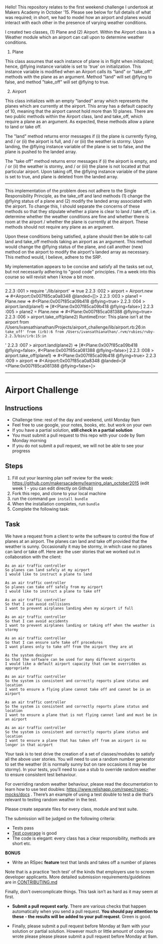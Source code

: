 Hello! This repository relates to the first weekend challenge I undertook at Makers Academy in October '15. Please see below for full details of what was required; in short, we had to model how an airport and planes would interact with each other in the presence of varying weather conditions.

I created two classes, (1) Plane and (2) Airport. Within the Airport class is a Weather module which an airport can call upon to determine weather conditions.

1. Plane

This class assumes that each instance of plane is in flight when initialized; hence, @flying instance variable is set to 'true' on initialization. This instance variable is modified when an Airport calls its "land" or "take_off" methods with the plane as an argument. Method "land" will set @flying to false, and method "take_off" will set @flying to true.


2. Airport

This class initializes with an empty "landed" array which represents the planes which are currently at the airport. This array has a default capacity of 10, meaning that the airport cannot hold more than 10 planes. There are two public methods within the Airport class, land and take_off, which require a plane as an argument. As expected, these methods allow a plane to land or take off.

The "land" method returns error messages if (i) the plane is currently flying, and / or (ii) the airport is full, and / or (iii) the weather is stormy. Upon landing, the @flying instance variable of the plane is set to false, and the plane is pushed to the landed array.

The "take off" method returns error messages if (i) the airport is empty, and / or (ii) the weather is stormy, and / or (iii) the plane is not located at that particular airport. Upon taking off, the @flying instance variable of the plane is set to true, and plane is deleted from the landed array.

---

This implementation of the problem does not adhere to the Single Responsibility Principle, as the take_off and land methods (1) change the @flying status of a plane and (2) modify the landed array associated with the airport. To change this, I should separate the concerns of these methods so that they stipulate whether a plane is clear to land / take off, i.e. determine whether the weather conditions are fine and whether there is room at the airport / whether the plane is currently at the airport. These methods should not require any plane as an argument.

Upon these conditions being satisfied, a plane should then be able to call land and take_off methods taking an airport as an argument. This method would change the @flying status of the plane, and call another (new) method on the airport to modify the airport's landed array as necessary. This method would, I believe, adhere to the SRP.

My implementation appears to be concise and satisfy all the tasks set out, but not necessarily adhering to "good code" principles. I'm a week into this course so will revisit when I know a bit more.

---

2.2.3 :001 > require './lib/airport'
 => true
2.2.3 :002 > airport = Airport.new
 => #<Airport:0x007f85ca0a8348 @landed=[]>
2.2.3 :003 > plane1 = Plane.new
 => #<Plane:0x007f85ca09b418 @flying=true>
2.2.3 :004 > airport.land(plane1)
 => [#<Plane:0x007f85ca09b418 @flying=false>]
2.2.3 :005 > plane2 = Plane.new
 => #<Plane:0x007f85ca081388 @flying=true>
2.2.3 :006 > airport.take_off(plane2)
RuntimeError: This plane isn't at the airport
	from /Users/ivansathianathan/Projects/airport_challenge/lib/airport.rb:26:in `take_off'
	from (irb):6
	from /Users/ivansathianathan/.rvm/rubies/ruby-2.2.3/bin/irb:15:in `<main>'
2.2.3 :007 > airport.land(plane2)
 => [#<Plane:0x007f85ca09b418 @flying=false>, #<Plane:0x007f85ca081388 @flying=false>]
2.2.3 :008 > airport.take_off(plane1)
 => #<Plane:0x007f85ca09b418 @flying=true>
2.2.3 :009 > airport
 => #<Airport:0x007f85ca0a8348 @landed=[#<Plane:0x007f85ca081388 @flying=false>]>

 ---

Airport Challenge
=================

Instructions
---------

* Challenge time: rest of the day and weekend, until Monday 9am
* Feel free to use google, your notes, books, etc. but work on your own
* If you have a partial solution, **still check in a partial solution**
* You must submit a pull request to this repo with your code by 9am Monday morning
* If you do not submit a pull request, we will not be able to see your progress

Steps
-------

1. Fill out your learning plan self review for the week: https://github.com/makersacademy/learning_plan_october2015 (edit week 1 - you can edit directly on Github)
2. Fork this repo, and clone to your local machine
3. run the command `gem install bundle`
4. When the installation completes, run `bundle`
3. Complete the following task:

Task
-----

We have a request from a client to write the software to control the flow of planes at an airport. The planes can land and take off provided that the weather is sunny. Occasionally it may be stormy, in which case no planes can land or take off.  Here are the user stories that we worked out in collaboration with the client:

```
As an air traffic controller
So planes can land safely at my airport
I would like to instruct a plane to land

As an air traffic controller
So planes can take off safely from my airport
I would like to instruct a plane to take off

As an air traffic controller
So that I can avoid collisions
I want to prevent airplanes landing when my airport if full

As an air traffic controller
So that I can avoid accidents
I want to prevent airplanes landing or taking off when the weather is stormy

As an air traffic controller
So that I can ensure safe take off procedures
I want planes only to take off from the airport they are at

As the system designer
So that the software can be used for many different airports
I would like a default airport capacity that can be overridden as appropriate

As an air traffic controller
So the system is consistent and correctly reports plane status and location
I want to ensure a flying plane cannot take off and cannot be in an airport

As an air traffic controller
So the system is consistent and correctly reports plane status and location
I want to ensure a plane that is not flying cannot land and must be in an airport

As an air traffic controller
So the system is consistent and correctly reports plane status and location
I want to ensure a plane that has taken off from an airport is no longer in that airport
```

Your task is to test drive the creation of a set of classes/modules to satisfy all the above user stories. You will need to use a random number generator to set the weather (it is normally sunny but on rare occasions it may be stormy). In your tests, you'll need to use a stub to override random weather to ensure consistent test behaviour.

For overriding random weather behaviour, please read the documentation to learn how to use test doubles: https://www.relishapp.com/rspec/rspec-mocks/docs . There’s an example of using a test double to test a die that’s relevant to testing random weather in the test.

Please create separate files for every class, module and test suite.

The submission will be judged on the following criteria:

* Tests pass
* [Test coverage](https://github.com/makersacademy/course/blob/master/pills/test_coverage.md) is good
* The code is elegant: every class has a clear responsibility, methods are short etc.

**BONUS**

* Write an RSpec **feature** test that lands and takes off a number of planes

Note that is a practice 'tech test' of the kinds that employers use to screen developer applicants.  More detailed submission requirements/guidelines are in [CONTRIBUTING.md](CONTRIBUTING.md)

Finally, don’t overcomplicate things. This task isn’t as hard as it may seem at first.

* **Submit a pull request early.**  There are various checks that happen automatically when you send a pull request.  **You should pay attention to these - the results will be added to your pull request**.  Green is good.

* Finally, please submit a pull request before Monday at 9am with your solution or partial solution.  However much or little amount of code you wrote please please please submit a pull request before Monday at 9am.
